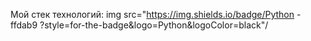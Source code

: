Мой стек технологий:
img src="https://img.shields.io/badge/Python - ffdab9 ?style=for-the-badge&logo=Python&logoColor=black"/

<!---
alwaysseen01/alwaysseen01 is a ✨ special ✨ repository because its `README.md` (this file) appears on your GitHub profile.
You can click the Preview link to take a look at your changes.
--->
